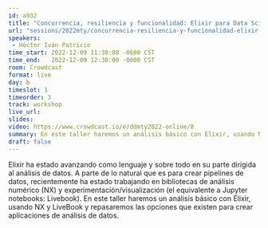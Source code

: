 ```yaml
---
id: a932
title: "Concurrencia, resiliencia y funcionalidad: Elixir para Data Science"
url: "sessions/2022mty/concurrencia-resiliencia-y-funcionalidad-elixir-para-datascience"
speakers:
 - Héctor Iván Patricio
time_start: 2022-12-09 11:30:00 -0600 CST
time_end:   2022-12-09 12:30:00 -0600 CST
room: Crowdcast
format: live
day: b
timeslot: 1
timeorder: 3
track: workshop
live_url: 
slides: 
video: https://www.crowdcast.io/e/ddmty2022-online/8
summary: En este taller haremos un análisis básico con Elixir, usando NX y LiveBook y repasaremos las opciones que existen para crear aplicaciones de análisis de datos.
draft: false
---
```


Elixir ha estado avanzando como lenguaje y sobre todo en su parte dirigida al análisis de datos. A parte de lo natural que es para crear pipelines de datos, recientemente ha estado trabajando en bibliotecas de análisis numérico (NX) y experimentación/visualización (el equivalente a Jupyter notebooks: Livebook). En este taller haremos un análisis básico con Elixir, usando NX y LiveBook y repasaremos las opciones que existen para crear aplicaciones de análisis de datos.